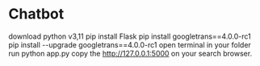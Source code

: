 # Chatbot
download python v3,11
pip install Flask
pip install googletrans==4.0.0-rc1
pip install --upgrade googletrans==4.0.0-rc1
open terminal in your folder 
run python app.py
copy the http://127.0.0.1:5000 on your search browser.
